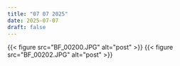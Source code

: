 ```yaml
---
title: "07 07 2025"
date: 2025-07-07
draft: false
---
```

{{< figure src="BF_00200.JPG" alt="post" >}}
{{< figure src="BF_00202.JPG" alt="post" >}}

